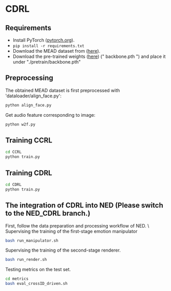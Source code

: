 # CDRL

## Requirements

- Install PyTorch ([pytorch.org](http://pytorch.org)).
- `pip install -r requirements.txt`
- Download the MEAD dataset from ([here](https://wywu.github.io/projects/MEAD/MEAD.html)).
- Download the pre-trained weights ([here](https://drive.google.com/file/d/1W_qa9xxXTCXo_44PX_oRDLlJQ3F8uXJk/view?usp=sharing)) (" backbone.pth ") and place it under "./pretrain/backbone.pth"


## Preprocessing
The obtained MEAD dataset is first preprocessed with 'dataloader/align_face.py':

```bash
python align_face.py
```
Get audio feature corresponding to image:

```bash
python w2f.py
```


## Training CCRL
```bash
cd CCRL 
python train.py
```


## Training CDRL
```bash
cd CDRL 
python train.py
```

## The integration of CDRL into NED (Please switch to the NED_CDRL branch.)
First, follow the data preparation and processing workflow of NED. \\
Supervising the training of the first-stage emotion manipulator
```bash
bash run_manipulator.sh
```

Supervising the training of the second-stage renderer.
```bash
bash run_render.sh
```

Testing metrics on the test set.
```bash
cd metrics
bash eval_crossID_driven.sh
```
